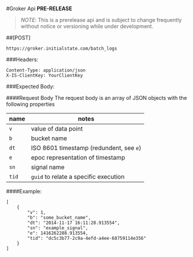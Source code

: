#Groker Api
**PRE-RELEASE**
> *NOTE*: This is a prerelease api and is subject to change frequently without notice or versioning while under development.

##[POST]

`https://groker.initialstate.com/batch_logs`

###Headers:
```
Content-Type: application/json
X-IS-ClientKey: YourClientKey
```

###Expected Body:

####Request Body
The request body is an array of JSON objects with the following properties

|name|notes										|
|----|-----------------------------------------|
|`v`	|value of data point					|
|`b`	|bucket name							|
|`dt`	|ISO 8601 timestamp (redundent, see `e`)|
|`e`	|epoc representation of timestamp		|
|`sn`	|signal name							|
|`tid`	|`guid` to relate a specific execution	|


####Example:

```
[
	{
		"v": 1,
		"b": "some_bucket_name",
		"dt": "2014-11-17 16:11:28.913554",
		"sn": "example_signal",
		"e": 1416262288.913554,
		"tid": "dc5c3b77-2c9a-4efd-a4ee-68759114e356"
	}
]
```